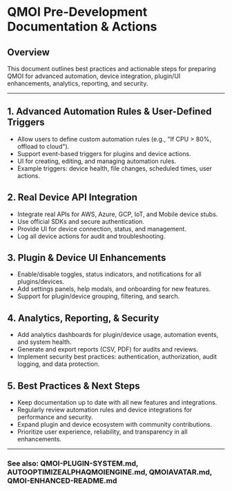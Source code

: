 # QMOI Pre-Development Documentation & Actions

## Overview
This document outlines best practices and actionable steps for preparing QMOI for advanced automation, device integration, plugin/UI enhancements, analytics, reporting, and security.

---

## 1. Advanced Automation Rules & User-Defined Triggers
- Allow users to define custom automation rules (e.g., "If CPU > 80%, offload to cloud").
- Support event-based triggers for plugins and device actions.
- UI for creating, editing, and managing automation rules.
- Example triggers: device health, file changes, scheduled times, user actions.

## 2. Real Device API Integration
- Integrate real APIs for AWS, Azure, GCP, IoT, and Mobile device stubs.
- Use official SDKs and secure authentication.
- Provide UI for device connection, status, and management.
- Log all device actions for audit and troubleshooting.

## 3. Plugin & Device UI Enhancements
- Enable/disable toggles, status indicators, and notifications for all plugins/devices.
- Add settings panels, help modals, and onboarding for new features.
- Support for plugin/device grouping, filtering, and search.

## 4. Analytics, Reporting, & Security
- Add analytics dashboards for plugin/device usage, automation events, and system health.
- Generate and export reports (CSV, PDF) for audits and reviews.
- Implement security best practices: authentication, authorization, audit logging, and data protection.

## 5. Best Practices & Next Steps
- Keep documentation up to date with all new features and integrations.
- Regularly review automation rules and device integrations for performance and security.
- Expand plugin and device ecosystem with community contributions.
- Prioritize user experience, reliability, and transparency in all enhancements.

---

### See also: QMOI-PLUGIN-SYSTEM.md, AUTOOPTIMIZEALPHAQMOIENGINE.md, QMOIAVATAR.md, QMOI-ENHANCED-README.md 